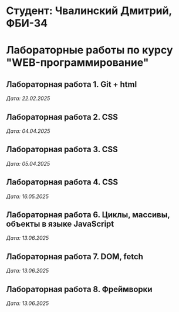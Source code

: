 # Студент: Чвалинский Дмитрий, ФБИ-34

# Лабораторные работы по курсу "WEB-программирование"

## Лабораторная работа 1. Git + html

*Дата: 22.02.2025*

## Лабораторная работа 2. CSS

*Дата: 04.04.2025*

## Лабораторная работа 3. CSS

*Дата: 05.04.2025*

## Лабораторная работа 4. CSS

*Дата: 16.05.2025*

## Лабораторная работа 6. Циклы, массивы, объекты в языке JavaScript

*Дата: 13.06.2025*

## Лабораторная работа 7. DOM, fetch

*Дата: 13.06.2025*

## Лабораторная работа 8. Фреймворки
*Дата: 13.06.2025*